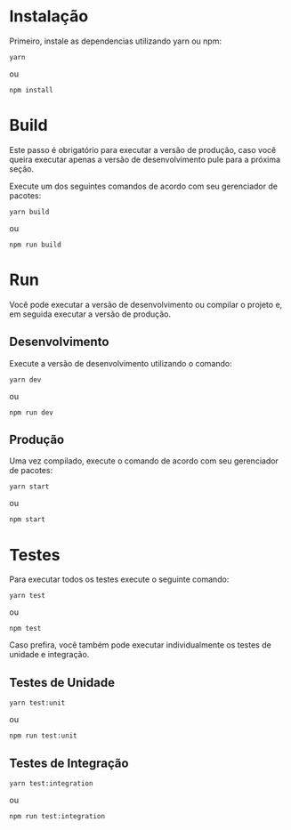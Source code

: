 # Instalação

Primeiro, instale as dependencias utilizando yarn ou npm:

```
yarn
```

ou

```
npm install
```

# Build

Este passo é obrigatório para executar a versão de produção, caso você queira executar apenas a versão de desenvolvimento pule para a próxima seção.

Execute um dos seguintes comandos de acordo com seu gerenciador de pacotes:

```
yarn build
```

ou

```
npm run build
```

# Run

Você pode executar a versão de desenvolvimento ou compilar o projeto e, em seguida executar a versão de produção.

## Desenvolvimento

Execute a versão de desenvolvimento utilizando o comando:

```
yarn dev
```

ou

```
npm run dev
```

## Produção

Uma vez compilado, execute o comando de acordo com seu gerenciador de pacotes:

```
yarn start
```

ou

```
npm start
```

# Testes

Para executar todos os testes execute o seguinte comando:

```
yarn test
```

ou

```
npm test
```

Caso prefira, você também pode executar individualmente os testes de unidade e integração.

## Testes de Unidade

```
yarn test:unit
```

ou

```
npm run test:unit
```

## Testes de Integração

```
yarn test:integration
```

ou

```
npm run test:integration
```
